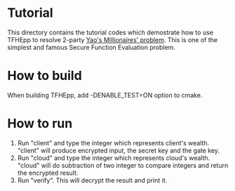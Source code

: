 # Tutorial

This directory contains the tutorial codes which demostrate how to use TFHEpp to resolve 2-party [Yao's Millionaires' problem](https://en.wikipedia.org/wiki/Yao%27s_Millionaires%27_problem). This is one of the simplest and famous Secure Function Evaluation problem.

# How to build
When building TFHEpp, add -DENABLE_TEST=ON option to cmake.

# How to run
1. Run "client" and type the integer which represents client's wealth. "client" will produce encrypted input, the secret key and the gate key.
2. Run "cloud" and type the integer which represents cloud's wealth. "cloud" will do subtraction of two integer to compare integers and return the encrypted result.
3. Run "verify". This will decrypt the result and print it.
